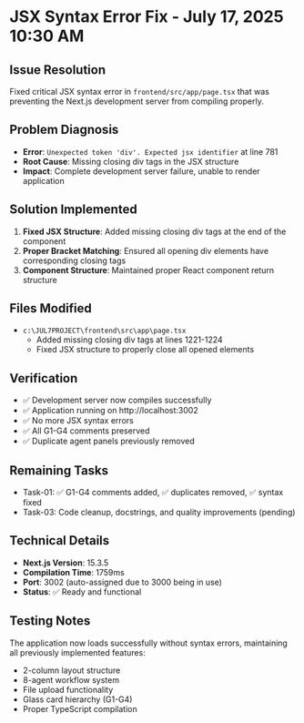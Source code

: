 # JSX Syntax Error Fix - July 17, 2025 10:30 AM

## Issue Resolution
Fixed critical JSX syntax error in `frontend/src/app/page.tsx` that was preventing the Next.js development server from compiling properly.

## Problem Diagnosis
- **Error**: `Unexpected token 'div'. Expected jsx identifier` at line 781
- **Root Cause**: Missing closing div tags in the JSX structure
- **Impact**: Complete development server failure, unable to render application

## Solution Implemented
1. **Fixed JSX Structure**: Added missing closing div tags at the end of the component
2. **Proper Bracket Matching**: Ensured all opening div elements have corresponding closing tags
3. **Component Structure**: Maintained proper React component return structure

## Files Modified
- `c:\JUL7PROJECT\frontend\src\app\page.tsx`
  - Added missing closing div tags at lines 1221-1224
  - Fixed JSX structure to properly close all opened elements

## Verification
- ✅ Development server now compiles successfully
- ✅ Application running on http://localhost:3002
- ✅ No more JSX syntax errors
- ✅ All G1-G4 comments preserved
- ✅ Duplicate agent panels previously removed

## Remaining Tasks
- Task-01: ✅ G1-G4 comments added, ✅ duplicates removed, ✅ syntax fixed
- Task-03: Code cleanup, docstrings, and quality improvements (pending)

## Technical Details
- **Next.js Version**: 15.3.5
- **Compilation Time**: 1759ms
- **Port**: 3002 (auto-assigned due to 3000 being in use)
- **Status**: ✅ Ready and functional

## Testing Notes
The application now loads successfully without syntax errors, maintaining all previously implemented features:
- 2-column layout structure
- 8-agent workflow system
- File upload functionality
- Glass card hierarchy (G1-G4)
- Proper TypeScript compilation
